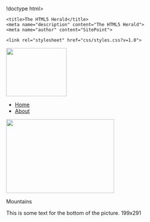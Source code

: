 !doctype html>

<html lang="en">
<head>
    <meta charset="utf-8">

    <title>The HTML5 Herald</title>
    <meta name="description" content="The HTML5 Herald">
    <meta name="author" content="SitePoint">

    <link rel="stylesheet" href="css/styles.css?v=1.0">

</head>

<body>
<div id="wrapper">
    <div id="top" class="clear-fix">
        <div id="logo">
            <a href="index.html"><img src="images/traventure.png" height="130" width="163"/></a>
        </div>
        <div id="menu" align="left">
            <ul>
                <li><a href="index.html">Home</a></li>
                <li><a href="about.html">About</a></li>
            </ul>
        </div>
    </div>
    <div id="main">
        <div id="content">
            <img src="images/background-boardwalk-clouds-808465 (1).jpg" height="199" width="291"/>
            <p>
                Mountains
            </p>
            <p>
                This is some text for the bottom of the picture. 199x291
            </p>
        </div>
    </div>
</div>

<script src="js/scripts.js"></script>
</body>
</html>
